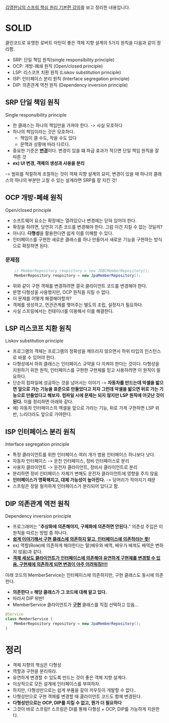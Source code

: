 [김영한님의 스프링 핵심 원리 기본편 강의](https://inf.run/KS68)를 보고 정리한 내용입니다.

# SOLID

클린코드로 유명한 로버트 마틴이 좋은 객체 지향 설계의 5가지 원칙을 다음과 같이 정리함.

- SRP: 단일 책임 원칙(single responsibility principle)
- OCP: 개방-폐쇄 원칙 (Open/closed principle)
- LSP: 리스코프 치환 원칙 (Liskov substitution principle)
- ISP: 인터페이스 분리 원칙 (Interface segregation principle)
- DIP: 의존관계 역전 원칙 (Dependency inversion principle)

## SRP 단일 책임 원칙

Single responsibility principle

- 한 클래스는 하나의 책임만을 가져야 한다.
  -> 사실 모호하다
- 하나의 책임이라는 것은 모호하다.
  - 책임이 클 수도, 작을 수도 있다
  - 문맥과 상황에 따라 다르다.
- 중요한 기준은 <u>**변경**</u>이다. 변경이 있을 떄 파급 효과가 적으면 단일 책임 원칙을 잘 따른 것
- **ex) UI 변경, 객체의 생성과 사용을 분리**

-> 범위를 적절하게 조절하는 것이 객체 지향 설계의 묘미, 변경이 있을 때 하나의 클래스의 하나의 부분만 고칠 수 있는 설계라면 SRP를 잘 지킨 것!

## OCP 개방-폐쇄 원칙

Open/closed principle

- 소프트웨어 요소는 확장에는 열려있으나 변경에는 닫혀 있어야 한다.
- 확장을 하려면, 당연히 기존 코드를 변경해야 한다. 그럼 이건 지킬 수 없는 것일까?
- 아니다. **다형성**을 활용한다면 쉽게 이를 이해할 수 있다.
- 인터페이스를 구현한 새로운 클래스를 하나 만들어서 새로운 기능을 구현하는 방식으로 확장하면 된다.

### 문제점

```java
    // MemberRepository reopsitory = new JDBCMemberRepository();
    MemberRepository reopsitory = new JpaMemberRepository();
```

- 위와 같이 구현 객체를 변경하려면 결국 클라이언트 코드를 변경해야 한다.
- 분명 다형성을 사용했지만, OCP 원칙을 지킬 수 없다.
- 이 문제를 어떻게 해결해야할까?
- 객체를 생성하고, 연관관계를 맺어주는 별도의 조립, 설정자가 필요하다.
- 사실 스프링에서는 컨테이너를 이용해서 이를 해결한다.

## LSP 리스코프 치환 원칙

Liskov substitution principle

- 프로그램의 객체는 프로그램의 정확성을 깨뜨리지 않으면서 하위 타입의 인스턴스로 바꿀 수 있어야 한다.
- 다형성에서 하위 클래스는 인터페이스 규약을 다 지켜야 한다는 것이다. 다형성을 지원하기 위한 원칙, 인터페이스를 구현한 구현체를 믿고 사용하려면 이 원칙이 필요하다.
- 단순히 컴파일에 성공하는 것을 넘어서는 이야기
  -> **자동차를 만드는데 악셀을 밟으면 앞으로 가는 기능을 표준으로 만들었다고 치자 그런데 악셀을 밟으면 뒤로 가는 기능으로 만들었다고 해보자. 컴파일 시에 문제는 되지 않지만 LSP 원칙에 어긋난 것이 된다.**
  이를 정리하면 아래와 같다.
- 예) 자동차 인터페이스의 엑셀을 앞으로 가라는 기능, 뒤로 가게 구현하면 LSP 위반, 느리더라도 앞으로 가야한다.

## ISP 인터페이스 분리 원칙

Interface segregation principle

- 특정 클라이언트를 위한 인터페이스 여러 개가 범용 인터페이스 하나보다 낫다.
- 자동차 인터페이스 -> 운전 인터페이스, 정비 인터페이스로 분리
- 사용자 클라이언트 -> 운전자 클라이언트, 정비사 클라이언트로 분리
- 분리하면 정비 인터페이스 자체가 변해도 운전자 클라이언트에 영향을 주지 않음
- **인터페이스가 명확해지고, 대체 가능성이 높아진다.** -> 덩어리가 작아지기 때문
- 스프링은 정말 철저하게 인터페이스가 분리되어 있다고 함.

## DIP 의존관계 역전 원칙

Dependency inversion principle

- 프로그래머는 "**추상화에 의존해야지, 구체화에 의존하면 안된다.**" 의존성 주입은 이 원칙을 따르는 방법 중 하나다.
- <U>**쉽게 이야기해서 구현 클래스에 의존하지 말고, 인터페이스에 의존하라는 뜻!**</U>
- ex) 역할(Role)에 의존하게 해야한다는 말(배우와 배역, 배우가 배껴도 배역은 변하지 않음)과 같다.
- <U>**객체 세상도 클라이언트가 인터페이스에 의존해야 유연하게 구현체를 변경할 수 있음. 구현체에 의존하게 되면 변경이 아주 어려워짐!!!!**</U>

아래 코드의 MemberService는 인터페이스에 의존하지만, 구현 클래스도 동시에 의존한다.

- **의존한다 = 해당 클래스가 그 코드에 대해 알고 있다.**
- 따라서 DIP 위반!
- MemberService 클라이언트가 <U>**구현**</U> 클래스를 직접 선택하고 있음...

```java
@Service
class MemberService {
    MemberRepository repository = new JpaMemberRepository();
}


```

# 정리

- 객체 지향의 핵심은 다형성
- 역할과 구현을 분리하라.
- 유연하게 변경할 수 있도록 만드는 것이 좋은 객체 지향 설계다.
- 이상적으로 모든 설계에 인터페이스를 부여하자.
- 하지만, 다형성만으로는 쉽게 부품을 갈아 끼우듯이 개발할 수 없다..
- 다형성만으로 구현 객체를 변경할 때 클라이언트 코드도 함께 변경된다.
- **다형성만으로는 OCP, DIP를 지킬 수 없고, 뭔가 더 필요하다**
- 그것이 바로 스프링!! 스프링은 DI를 통해 다형성 + OCP, DIP를 가능하게 지원한다.
